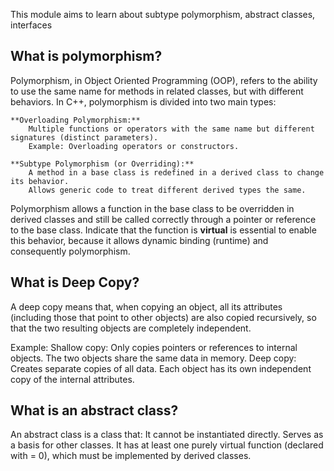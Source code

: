 This module aims to learn about subtype polymorphism, abstract classes, interfaces

## What is polymorphism?

Polymorphism, in Object Oriented Programming (OOP), refers to the ability to use the same name for methods in related classes, but with different behaviors. In C++, polymorphism is divided into two main types:

    **Overloading Polymorphism:**
        Multiple functions or operators with the same name but different signatures (distinct parameters).
        Example: Overloading operators or constructors.

    **Subtype Polymorphism (or Overriding):**
        A method in a base class is redefined in a derived class to change its behavior.
        Allows generic code to treat different derived types the same.
        
Polymorphism allows a function in the base class to be overridden in derived classes and still be called correctly through a pointer or reference to the base class. Indicate that the function is **virtual** is essential to enable this behavior, because it allows dynamic binding (runtime) and consequently polymorphism.

## What is Deep Copy?

A deep copy means that, when copying an object, all its attributes (including those that point to other objects) are also copied recursively, so that the two resulting objects are completely independent.

Example:
    Shallow copy: Only copies pointers or references to internal objects. The two objects share the same data in memory.
    Deep copy: Creates separate copies of all data. Each object has its own independent copy of the internal attributes.

## What is an abstract class?

An abstract class is a class that:
    It cannot be instantiated directly.
    Serves as a basis for other classes.
    It has at least one purely virtual function (declared with = 0), which must be implemented by derived classes.
